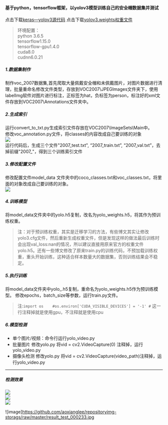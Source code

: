 #### 基于python，tensorflow框架，以yolov3模型训练自己的安全帽数据集并测试 

点击下载[keras—yolov3源代码](https://github.com/qqwweee/keras-yolo3) 
点击下载[yolov3.weights权重文件](https://pjreddie.com/media/files/yolov3.weights)

>环境配置：   
python 3.6.5            
tensorflow1.15.0   
tensorflow-gpu1.4.0     
cuda8.0     
cudnn6.0.21

##### 1.数据集制作
制作voc_2007数据集,首先爬取大量佩戴安全帽和未佩戴图片，对图片数据进行清理，批量重命名修改文件类型，存放到VOC2007\JPEGImages文件夹下，使用labelImg软件对图片进行标注，正标签为hat，负标签为person，标注好的xml文件存放到VOC2007\Annotations文件夹中。  

##### 2.生成索引
运行convert_to_txt.py生成索引文件存放在VOC2007\ImageSets\Main中。  
修改voc_annotation.py文件，将classes的内容改成自己要训练的对象    
![](https://github.com/aoxianglee/img-storage/blob/master/voc_annotation.PNG)     
运行代码后，生成三个文件"2007_test.txt", “2007_train.txt”, “2007_val.txt”，去掉前缀"2007_"，得到三个训练索引文件 

##### 3.修改配置文件    
 修改配置文件model_data 文件夹中的coco_classes.txt和voc_classes.txt，将里面的对象改成自己要训练的对象。     
 ![](https://github.com/aoxianglee/img-storage/blob/master/xiugaipeizhiwenjian.png)     
 
 ##### 4.训练模型
 将model_data文件夹中的yolo.h5复制，改名为yolo_weights.h5，将其作为预训练权重。 
 >注：对于预训练权重，其实是迁移学习的方法，有些博文其实让修改yolo3.cfg文件，然后重新生成权重文件，但是发现这样的做法最后训练时会出现val_loss:nan的情况，所以建议直接用原来官方的权重文件yolo.h5。还有一些博文修改了原来train.py的训练代码，不预加载训练权重，重头开始训练，这种适合样本数量大的数据集，否则训练结果会不稳定。   
 
 ##### 5.执行训练   
 将model_data文件夹中yolo_.h5复制，重命名为yolo_weights.h5作为预训练模型。 修改epochs，batch_size等参数，运行train.py文件。
 >注:```import os    #os.environ['CUDA_VISIBLE_DEVICES'] = '-1' #``` 这一行注释掉就是使用gpu，不注释就是使用cpu    
 
 ##### 6.模型检测   
 * 单个图片/视频：命令行运行yolo_video.py   
 * 批量图片 修改yolo.py 将vid = cv2.VideoCapture(0) 注释掉，运行 yolo_video.py  
 * 摄像头检测 修改yolo.py 将vid = cv2.VideoCapture(video_path)注释掉，运行yolo_video.py
 ***
##### 检测效果  
 ![](https://github.com/aoxianglee/img-storage/blob/master/result_test_000136.jpg)  
 ![](https://github.com/aoxianglee/img-storage/blob/master/result_test_000149.jpg)  
 ![](https://github.com/aoxianglee/img-storage/blob/master/result_test_000233.jpg) 
 
 
 
 ![image]https://github.com/aoxianglee/repositoryimg-storags/raw/master/result_test_000233.jpg

